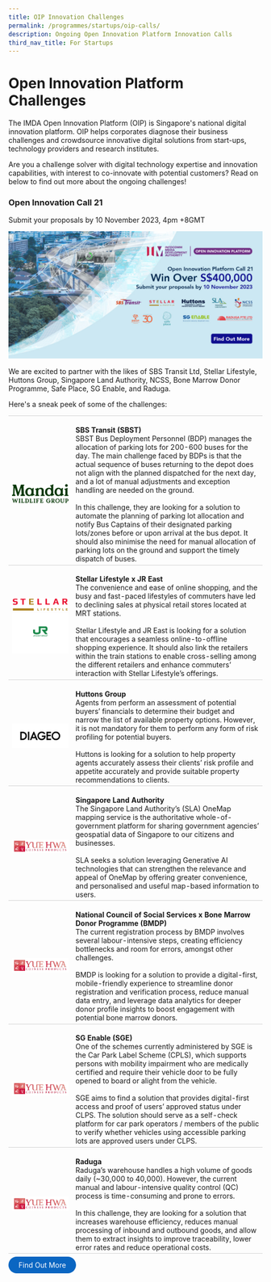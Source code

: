 ```yaml
---
title: OIP Innovation Challenges
permalink: /programmes/startups/oip-calls/
description: Ongoing Open Innovation Platform Innovation Calls
third_nav_title: For Startups
---
```

# Open Innovation Platform Challenges
The IMDA Open Innovation Platform (OIP) is Singapore's national digital innovation platform. OIP helps corporates diagnose their business challenges and crowdsource innovative digital solutions from start-ups, technology providers and research institutes. 

Are you a challenge solver with digital technology expertise and innovation capabilities, with interest to co-innovate with potential customers? Read on below to find out more about the ongoing challenges!

### Open Innovation Call 21

Submit your proposals by 10 November 2023, 4pm +8GMT

![](/images/Programmes/OIP%20Challenges/call21_1200x600.jpg)

We are excited to partner with the likes of SBS Transit Ltd, Stellar Lifestyle, Huttons Group, Singapore Land Authority, NCSS, Bone Marrow Donor Programme, Safe Place, SG Enable, and Raduga.

Here's a sneak peek of some of the challenges: 
<br>
<table>
    <tbody>
			<tr>
      <td style="width:25%; border-top:0.75px solid lightgrey; border-bottom:0.75px solid lightgrey; text-align: center; vertical-align: middle;">	
            <br><img src="/images/Programmes/OIP%20Challenges/Call%2018/mandaiwg_logo.png">
        </td>
        <td style="border-top:0.75px solid lightgrey; border-bottom:0.75px solid lightgrey;">
					<br><b>SBS Transit (SBST)</b>
	        <br> SBST Bus Deployment Personnel (BDP) manages the allocation of parking lots for 200-600 buses for the day. The main challenge faced by BDPs is that the actual sequence of buses returning to the depot does not align with the planned dispatched for the next day, and a lot of manual adjustments and exception handling are needed on the ground.
					<br><br>In this challenge, they are looking for a solution to automate the planning of parking lot allocation and notify Bus Captains of their designated parking lots/zones before or upon arrival at the bus depot. It should also minimise the need for manual allocation of parking lots on the ground and support the timely dispatch of buses.
        </td>
    </tr>
			<tr>
      <td style="width:25%; border-top:0.75px solid lightgrey; border-bottom:0.75px solid lightgrey; text-align: center; vertical-align: middle;">	
            <br><img src="/images/Programmes/OIP%20Challenges/Call%2018/cropped-stellar-logo.png"><img src="/images/Programmes/OIP%20Challenges/Call%2018/jr%20east.png">
        </td>
        <td style="border-top:0.75px solid lightgrey; border-bottom:0.75px solid lightgrey;">
					<br><b>Stellar Lifestyle x JR East </b>
	        <br> The convenience and ease of online shopping, and the busy and fast-paced lifestyles of commuters have led to declining sales at physical retail stores located at MRT stations. 
					<br><br>Stellar Lifestyle and JR East is looking for a solution that encourages a seamless online-to-offline shopping experience. It should also link the retailers within the train stations to enable cross-selling among the different retailers and enhance commuters’ interaction with Stellar Lifestyle’s offerings.
        </td>
    </tr>
				<tr>
      <td style="width:25%; border-top:0.75px solid lightgrey; border-bottom:0.75px solid lightgrey; text-align: center; vertical-align: middle;">	
            <br><img src="/images/Programmes/OIP%20Challenges/Call%2018/1508924_diageo_logo_black-rgb.png">
        </td>
        <td style="border-top:0.75px solid lightgrey; border-bottom:0.75px solid lightgrey;">
					<br><b>Huttons Group</b>
	        <br> Agents from perform an assessment of potential buyers’ financials to determine their budget and narrow the list of available property options. However, it is not mandatory for them to perform any form of risk profiling for potential buyers.
					<br><br> Huttons is looking for a solution to help property agents accurately assess their clients’ risk profile and appetite accurately and provide suitable property recommendations to clients.
        </td>
    </tr>
					<tr>
      <td style="width:25%; border-top:0.75px solid lightgrey; border-bottom:0.75px solid lightgrey; text-align: center; vertical-align: middle;">	
            <br><img src="/images/Programmes/OIP%20Challenges/Call%2018/yue%20hwa%20logo_horizontal_400x100.png">
        </td>
        <td style="border-top:0.75px solid lightgrey; border-bottom:0.75px solid lightgrey;">
					<br><b>Singapore Land Authority</b>
	        <br> The Singapore Land Authority’s (SLA) OneMap mapping service is the authoritative whole-of-government platform for sharing government agencies’ geospatial data of Singapore to our citizens and businesses.
					<br><br> SLA seeks a solution leveraging Generative AI technologies that can strengthen the relevance and appeal of OneMap by offering greater convenience, and personalised and useful map-based information to users.
        </td>
    </tr>
 					<tr>
      <td style="width:25%; border-top:0.75px solid lightgrey; border-bottom:0.75px solid lightgrey; text-align: center; vertical-align: middle;">	
            <br><img src="/images/Programmes/OIP%20Challenges/Call%2018/yue%20hwa%20logo_horizontal_400x100.png">
        </td>
        <td style="border-top:0.75px solid lightgrey; border-bottom:0.75px solid lightgrey;">
					<br><b>National Council of Social Services x Bone Marrow Donor Programme (BMDP)</b>
	        <br> The current registration process by BMDP involves several labour-intensive steps, creating efficiency bottlenecks and room for errors, amongst other challenges. 
					<br><br> BMDP is looking for a solution to provide a digital-first, mobile-friendly experience to streamline donor registration and verification process, reduce manual data entry, and leverage data analytics for deeper donor profile insights to boost engagement with potential bone marrow donors.
        </td>
    </tr>   
  					<tr>
      <td style="width:25%; border-top:0.75px solid lightgrey; border-bottom:0.75px solid lightgrey; text-align: center; vertical-align: middle;">	
            <br><img src="/images/Programmes/OIP%20Challenges/Call%2018/yue%20hwa%20logo_horizontal_400x100.png">
        </td>
        <td style="border-top:0.75px solid lightgrey; border-bottom:0.75px solid lightgrey;">
					<br><b>SG Enable (SGE)</b>
	        <br> One of the schemes currently administered by SGE is the Car Park Label Scheme (CPLS), which supports persons with mobility impairment who are medically certified and require their vehicle door to be fully opened to board or alight from the vehicle. 
					<br><br> SGE aims to find a  solution that provides digital-first access and proof of users’ approved status under CLPS. The solution should serve as a self-check platform for car park operators / members of the public to verify whether vehicles using accessible parking lots are approved users under CLPS.
        </td>
    </tr>   
     					<tr>
      <td style="width:25%; border-top:0.75px solid lightgrey; border-bottom:0.75px solid lightgrey; text-align: center; vertical-align: middle;">	
            <br><img src="/images/Programmes/OIP%20Challenges/Call%2018/yue%20hwa%20logo_horizontal_400x100.png">
        </td>
        <td style="border-top:0.75px solid lightgrey; border-bottom:0.75px solid lightgrey;">
					<br><b>Raduga</b>
	        <br> Raduga’s warehouse handles a high volume of goods daily (~30,000 to 40,000). However, the current manual and labour-intensive quality control (QC) process is time-consuming and prone to errors.
					<br><br> In this challenge, they are looking for a solution that increases warehouse efficiency, reduces manual processing of inbound and outbound goods, and allow them to extract insights to improve traceability, lower error rates and reduce operational costs.
        </td>
    </tr>      
</tbody></table>

<a href="https://www.openinnovation.sg/challenges?utm_medium=website&amp;utm_source=pixelwebsite&amp;utm_campaign=call21" target="_blank" style="background-color: #0A66C2; color: white; text-decoration: none; border-radius: 100px; padding-left: 20px; padding-right: 20px; padding-top:8px; padding-bottom:8px">Find Out More</a>
